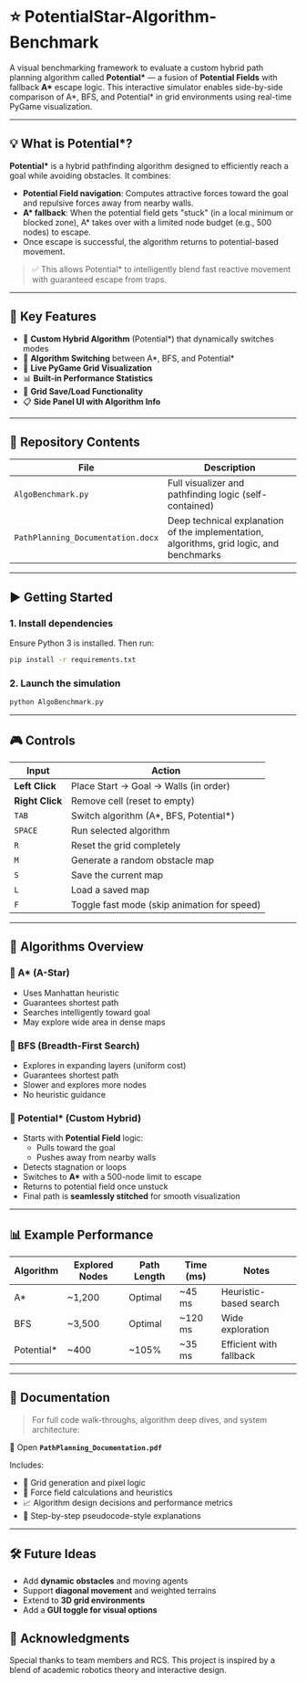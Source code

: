 
# ⭐ PotentialStar-Algorithm-Benchmark

A visual benchmarking framework to evaluate a custom hybrid path planning algorithm called **Potential\*** — a fusion of **Potential Fields** with fallback **A\*** escape logic. This interactive simulator enables side-by-side comparison of A\*, BFS, and Potential\* in grid environments using real-time PyGame visualization.

---

## 💡 What is Potential\*?

**Potential\*** is a hybrid pathfinding algorithm designed to efficiently reach a goal while avoiding obstacles. It combines:

- **Potential Field navigation**: Computes attractive forces toward the goal and repulsive forces away from nearby walls.
- **A\* fallback**: When the potential field gets "stuck" (in a local minimum or blocked zone), A\* takes over with a limited node budget (e.g., 500 nodes) to escape.
- Once escape is successful, the algorithm returns to potential-based movement.

> ✅ This allows Potential\* to intelligently blend fast reactive movement with guaranteed escape from traps.

---

## 📌 Key Features

- 🚀 **Custom Hybrid Algorithm** (Potential\*) that dynamically switches modes
- 🔁 **Algorithm Switching** between A\*, BFS, and Potential\*
- 🎨 **Live PyGame Grid Visualization**
- 📊 **Built-in Performance Statistics**
- 💾 **Grid Save/Load Functionality**
- 📋 **Side Panel UI with Algorithm Info**

---

## 📁 Repository Contents

| File | Description |
|------|-------------|
| `AlgoBenchmark.py` | Full visualizer and pathfinding logic (self-contained) |
| `PathPlanning_Documentation.docx` | Deep technical explanation of the implementation, algorithms, grid logic, and benchmarks |

---

## ▶️ Getting Started

### 1. Install dependencies

Ensure Python 3 is installed. Then run:

```bash
pip install -r requirements.txt
```

### 2. Launch the simulation

```bash
python AlgoBenchmark.py
```

---

## 🎮 Controls

| Input | Action |
|-------|--------|
| **Left Click** | Place Start → Goal → Walls (in order) |
| **Right Click** | Remove cell (reset to empty) |
| `TAB` | Switch algorithm (A\*, BFS, Potential\*) |
| `SPACE` | Run selected algorithm |
| `R` | Reset the grid completely |
| `M` | Generate a random obstacle map |
| `S` | Save the current map |
| `L` | Load a saved map |
| `F` | Toggle fast mode (skip animation for speed)

---

## 🤖 Algorithms Overview

### 🔷 A\* (A-Star)
- Uses Manhattan heuristic
- Guarantees shortest path
- Searches intelligently toward goal
- May explore wide area in dense maps

### 🔶 BFS (Breadth-First Search)
- Explores in expanding layers (uniform cost)
- Guarantees shortest path
- Slower and explores more nodes
- No heuristic guidance

### 🌟 Potential\* (Custom Hybrid)
- Starts with **Potential Field** logic:
  - Pulls toward the goal
  - Pushes away from nearby walls
- Detects stagnation or loops
- Switches to **A\*** with a 500-node limit to escape
- Returns to potential field once unstuck
- Final path is **seamlessly stitched** for smooth visualization

---

## 📊 Example Performance

| Algorithm    | Explored Nodes | Path Length | Time (ms) | Notes                      |
|--------------|----------------|-------------|-----------|----------------------------|
| A\*          | ~1,200         | Optimal     | ~45 ms    | Heuristic-based search     |
| BFS          | ~3,500         | Optimal     | ~120 ms   | Wide exploration           |
| Potential\*  | ~400           | ~105%       | ~35 ms    | Efficient with fallback    |

---

## 📄 Documentation

> For full code walk-throughs, algorithm deep dives, and system architecture:

📎 Open **`PathPlanning_Documentation.pdf`**

Includes:
- 📌 Grid generation and pixel logic
- 🧠 Force field calculations and heuristics
- 📈 Algorithm design decisions and performance metrics
- 🧭 Step-by-step pseudocode-style explanations

---

## 🛠️ Future Ideas

- Add **dynamic obstacles** and moving agents
- Support **diagonal movement** and weighted terrains
- Extend to **3D grid environments**
- Add a **GUI toggle for visual options**

## 🙌 Acknowledgments

Special thanks to team members and RCS. This project is inspired by a blend of academic robotics theory and interactive design.
